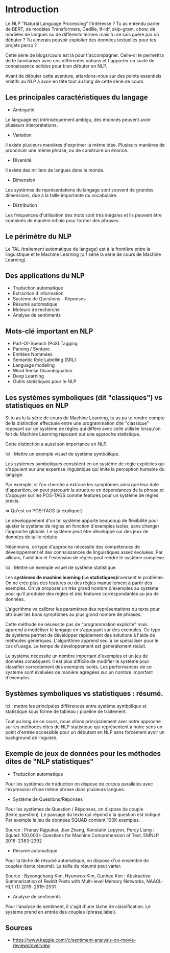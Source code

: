 # Introduction

Le NLP "Natural Language Processing" t'intéresse ? Tu as entendu parler de BERT, de modèles Transformers, Cedille, tf-idf, skip-gram, cbow, de modèles de langues ou de différents termes mais tu ne sais guère par où débuter ? Tu aimerais pouvoir exploiter des données textuelles pour tes projets perso ?

Cette série de blogs/cours est là pour t'accompagner. Celle-ci te permettra de te familiariser avec ces différentes notions et t'apporter un socle de connaissance solides pour bien débuter en NLP.

Avant de débuter cette aventure, attardons-nous sur des points essentiels relatifs au NLP à avoir en tête tout au long de cette série de cours.

## Les principales caractéristiques du langage

- Ambiguïté

Le language est intrinsèquement ambigu, des énoncés peuvent avoir plusieurs interprétations.

- Variation

Il existe plusieurs manières d'exprimer la même idée. Plusieurs manières de prononcer une même phrase, ou de construire un énoncé.

- Diversité

Il existe des milliers de langues dans le monde.

- Dimension

Les systèmes de représentations du langage sont souvent de grandes dimensions, due à la taille importante du vocabulaire.

- Distribution

Les fréquences d'utilisation des mots sont très inégales et ils peuvent être combinés de manière infinie pour former des phrases.

## Le périmètre du NLP

Le TAL (traitement automatique du langage) est à la frontière entre la linguistique et le Machine Learning (c.f série la série de cours de Machine Learning).

## Des applications du NLP

- Traduction automatique
- Extraction d'information
- Système de Questions - Réponses
- Résumé automatique
- Moteurs de recherche
- Analyse de sentiments

## Mots-clé important en NLP

- Part-Of-Speach (PoS) Tagging
- Parsing / Syntaxe
- Entitées Nommées
- Semantic Role Labelling (SRL)
- Language modeling
- Word Sense Disambiguation
- Deep Learning
- Outils statistiques pour le NLP

## Les systèmes symboliques (dit "classiques") vs statistiques en NLP

Si tu as lu la série de cours de Machine Learning, tu as pu te rendre compte de la distinction effectuée entre une programmation dite "classique" reposant sur un système de règles qui diffère avec celle utilisée lorsqu'on fait du Machine Learning reposant sur une approche statistique.

Cette distinction a aussi son importance en NLP.

Ici : Mettre un exemple visuel de système symbolique.

Les systèmes symboliques consistent en un système de règle explicites qui s'appuient sur une expertise linguistique qui imite la perception humaine du langage.

Par exemple, si l'on cherche à extraire les symptômes ainsi que leur date d'apparition, on peut parcourir la structure en dépendances de la phrase et s'appuyer sur les POS-TAGS comme features pour un système de règles précis.

=> Qu'est un POS-TAGS (à expliquer)

Le développement d'un tel système apporte beaucoup de flexibilité pour ajuster le système de règles en fonction d'exemples isolés, sans changer l'approche globale. Le système peut être développé sur des jeux de données de taille réduite.

Néanmoins, ce type d'approche nécessite des compétences de développement et des connaissances de linguistiques assez évoluées. Par ailleurs, l'addition et l'extension de règles peut rendre le système complexe.

Ici : Mettre un exemple visuel de système statistique.

Les <b>systèmes de machine learning (i.e statistiques)</b>inversent le problème. On ne crée plus des features ou des règles manuellement à partir des exemples. On va proposer un très grand nombre d'exemples au système pour qu'il produise des règles et des features correspondantes au jeu de données.

L'algorithme va calibrer les paramètres des représentations du texte pour attribuer les bons symptômes au plus grand nombre de phrases.

Cette méthode ne nécessite pas de "programmation explicite" mais apprend à modéliser le langage en s'appuyant sur des exemples. Ce type de système permet de développer rapidement des solutions à l'aide de méthodes génériques. L'algorithme apprend seul à se spécialiser pour le cas d'usage. Le temps de développement est généralement réduit.

Le système nécessite un nombre important d'exemples et un jeu de données conséquent. Il est plus difficile de modifier le système pour classifier correctement des exemples isolés. Les performances de ce système sont évaluées de manière agrégées sur un nombre important d'exemples.

## Systèmes symboliques vs statistiques : résumé.

Ici : mettre les principales différences entre système symbolique et statistique sous forme de tableau / pipeline de traitement.

Tout au long de ce cours, nous allons principalement axer notre approche sur les méthodes dites de NLP statistique qui représentent à notre sens un point d'entrée accessible pour un débutant en NLP sans forcément avoir un background de linguiste.

## Exemple de jeux de données pour les méthodes dites de  "NLP statistiques"

- Traduction automatique

Pour les systèmes de traduction on dispose de corpus parallèles avec l'expression d'une même phrase dans plusieurs langues.

- Système de Questions/Réponses

Pour les systèmes de Question / Réponses, on dispose de couple (texte,question). Le passage du texte qui répond à la question est indiqué. Par exemple le jeu de données SQUAD contient 100K exemples.

Source : Pranav Rajpukar, Jian Zhang, Konstatin Lopyrev, Percy Liang : Squad: 100,000+ Questions for Machine Comprehension of Text, EMNLP 2016: 2383-2392

- Résumé automatique

Pour la tâche de résumé automatique, on dispose d'un ensemble de couples (texte,résumé). La taille du résumé peut varier.

Source : Byeongchang Kim, Hyunwoo Kim, Gunhee Kim : Abstractive Summarization of Reddit Posts with Multi-level Memory Networks, NAACL-HLT (1) 2019: 2519-2531

- Analyse de sentiments

Pour l'analyse de sentiment, il s'agit d'une tâche de classification. Le système prend en entrée des couples (phrase,label).

## Sources

- https://www.kaggle.com//c/sentiment-analysis-on-movie-reviews/overview
